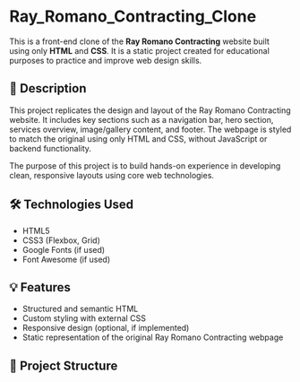 # Ray_Romano_Contracting_Clone


This is a front-end clone of the **Ray Romano Contracting** website built using only **HTML** and **CSS**. It is a static project created for educational purposes to practice and improve web design skills.

## 📄 Description

This project replicates the design and layout of the Ray Romano Contracting website. It includes key sections such as a navigation bar, hero section, services overview, image/gallery content, and footer. The webpage is styled to match the original using only HTML and CSS, without JavaScript or backend functionality.

The purpose of this project is to build hands-on experience in developing clean, responsive layouts using core web technologies.

## 🛠️ Technologies Used

- HTML5
- CSS3 (Flexbox, Grid)
- Google Fonts (if used)
- Font Awesome (if used)

## 💡 Features

- Structured and semantic HTML
- Custom styling with external CSS
- Responsive design (optional, if implemented)
- Static representation of the original Ray Romano Contracting webpage

## 📂 Project Structure

